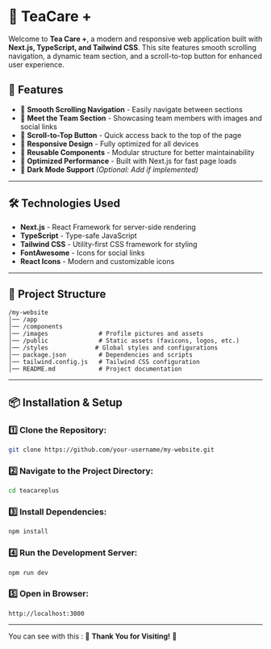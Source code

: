 # 🚀 TeaCare +

Welcome to **Tea Care +**, a modern and responsive web application built with **Next.js, TypeScript, and Tailwind CSS**. This site features smooth scrolling navigation, a dynamic team section, and a scroll-to-top button for enhanced user experience.

## 🌟 Features

- 🔹 **Smooth Scrolling Navigation** - Easily navigate between sections
- 🔹 **Meet the Team Section** - Showcasing team members with images and social links
- 🔹 **Scroll-to-Top Button** - Quick access back to the top of the page
- 🔹 **Responsive Design** - Fully optimized for all devices
- 🔹 **Reusable Components** - Modular structure for better maintainability
- 🔹 **Optimized Performance** - Built with Next.js for fast page loads
- 🔹 **Dark Mode Support** _(Optional: Add if implemented)_

---

## 🛠️ Technologies Used

- **Next.js** - React Framework for server-side rendering
- **TypeScript** - Type-safe JavaScript
- **Tailwind CSS** - Utility-first CSS framework for styling
- **FontAwesome** - Icons for social links
- **React Icons** - Modern and customizable icons

---

## 📂 Project Structure

```
/my-website
│── /app
│── /components
│── /images              # Profile pictures and assets
│── /public              # Static assets (favicons, logos, etc.)
│── /styles             # Global styles and configurations
│── package.json         # Dependencies and scripts
│── tailwind.config.js   # Tailwind CSS configuration
│── README.md            # Project documentation
```

---

## 📦 Installation & Setup

### 1️⃣ Clone the Repository:

```sh
git clone https://github.com/your-username/my-website.git
```

### 2️⃣ Navigate to the Project Directory:

```sh
cd teacareplus
```

### 3️⃣ Install Dependencies:

```sh
npm install
```

### 4️⃣ Run the Development Server:

```sh
npm run dev
```

### 5️⃣ Open in Browser:

```
http://localhost:3000
```

---

You can see with this :
🎉 **Thank You for Visiting!** 🚀
